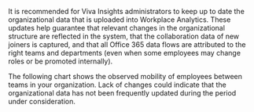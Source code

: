 
It is recommended for Viva Insights administrators to keep up to date the organizational data that is uploaded into Workplace Analytics. These updates help guarantee that relevant changes in the organizational structure are reflected in the system, that the collaboration data of new joiners is captured, and that all Office 365 data flows are attributed to the right teams and departments (even when some employees may change roles or be promoted internally).  

The following chart shows the observed mobility of employees between teams in your organization. Lack of changes could indicate that the organizational data has not been frequently updated during the period under consideration.  
 

